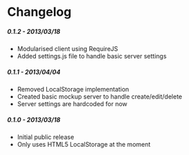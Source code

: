 # Changelog

##### 0.1.2 - 2013/03/18
* Modularised client using RequireJS
* Added settings.js file to handle basic server settings

##### 0.1.1 - 2013/04/04
* Removed LocalStorage implementation
* Created basic mockup server to handle create/edit/delete
* Server settings are hardcoded for now

##### 0.1.0 - 2013/03/18
* Initial public release
* Only uses HTML5 LocalStorage at the moment


